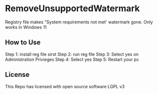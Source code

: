 # RemoveUnsupportedWatermark
Registry file makes "System requirements not met' watermark gone. Only works in Windows 11

## How to Use

Step 1: install reg file sirst
Step 2: run reg file
Step 3: Select yes on Administration Privieges
Step 4: Select yes
Step 5: Restart your pc

## License

This Repo has licensed with open source software LGPL v3
